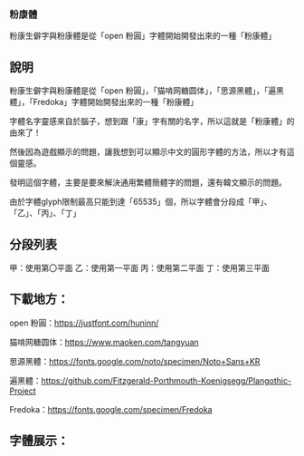 ### 粉康體

粉康生僻字與粉康體是從「open 粉圓」字體開始開發出來的一種「粉康體」

## 說明
粉康生僻字與粉康體是從「open 粉圓」，「猫啃网糖圆体」，「思源黑體」，「遍黑體」，「Fredoka」字體開始開發出來的一種「粉康體」

字體名字靈感來自於腦子，想到跟「康」字有關的名字，所以這就是「粉康體」的由來了！

然後因為遊戲顯示的問題，讓我想到可以顯示中文的圓形字體的方法，所以才有這個靈感。

發明這個字體，主要是要來解決通用繁體簡體字的問題，還有韓文顯示的問題。

由於字體glyph限制最高只能到達「65535」個，所以字體會分段成「甲」、「乙」、「丙」、「丁」

## 分段列表
甲：使用第〇平面
乙：使用第一平面
丙：使用第二平面
丁：使用第三平面

## 下載地方：

open 粉圓：https://justfont.com/huninn/

猫啃网糖圆体：https://www.maoken.com/tangyuan

思源黑體：https://fonts.google.com/noto/specimen/Noto+Sans+KR

遍黑體：https://github.com/Fitzgerald-Porthmouth-Koenigsegg/Plangothic-Project

Fredoka：https://fonts.google.com/specimen/Fredoka

## 字體展示：
